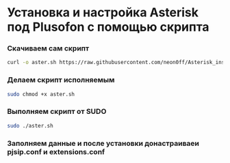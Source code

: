 # Установка и настройка Asterisk под Plusofon с помощью скрипта
### Скачиваем сам скрипт
```bash
curl -o aster.sh https://raw.githubusercontent.com/neon0ff/Asterisk_install/main/Aster_setup.sh
```
### Делаем скрипт исполняемым
```bash
sudo chmod +x aster.sh
```
### Выполняем скрипт от SUDO
```bash
sudo ./aster.sh
```
### Заполняем данные и после установки донастраиваеи pjsip.conf и extensions.conf
